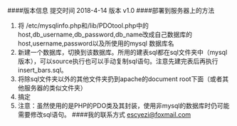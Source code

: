 ####版本信息
提交时间 2018-4-14 
版本 v1.0
####部署到服务器上的方法
1. 将 /etc/mysqlinfo.php和/lib/PDOtool.php中的host,db_username,db_password,db_name改成自己数据库的host,username,password以及所使用的mysql 数据库名
2. 新建一个数据库，切换到该数据库。所用的建表sql都在sql文件夹中（mysql版本），可以source执行也可以手动复制sql语句。注意先建完表后再执行insert_bars.sql。
3. 将除sql文件夹以外的其他文件夹扔到apache的document root下面（或者其他服务器的类似文件夹）
4. 搞定
5. 注意：虽然使用的是PHP的PDO类及其封装，使用非mysql的数据库时仍可能需要修改sql语句。
####我的联系方式
escyezi@foxmail.com

